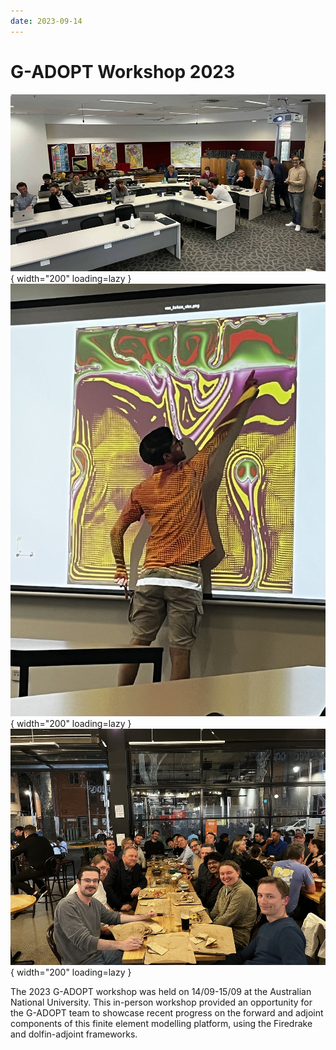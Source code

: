 ```yaml
---
date: 2023-09-14
---
```


# G-ADOPT Workshop 2023

![2023 Workshop](../../../images/events/2023_workshop.jpg "2023 Workshop"){ width="200" loading=lazy }
![2023 Workshop Tutorial](../../../images/events/2023_workshop_tutorial.jpg "2023 Workshop Tutorial"){ width="200" loading=lazy }
![2023 Workshop Dinner](../../../images/events/2023_workshop_dinner.jpg "2023 Workshop Dinner"){ width="200" loading=lazy }

The 2023 G-ADOPT workshop was held on 14/09-15/09 at the Australian National University. This in-person workshop provided an opportunity for the G-ADOPT team to showcase recent progress on the forward and adjoint components of this finite element modelling platform, using the Firedrake and dolfin-adjoint frameworks.
